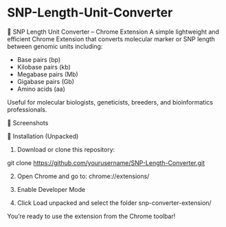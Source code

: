 # SNP-Length-Unit-Converter
🧬 SNP Length Unit Converter – Chrome Extension
A simple lightweight and efficient Chrome Extension that converts molecular marker or SNP length between genomic units including:

- Base pairs (bp) 
- Kilobase pairs (kb)
- Megabase pairs (Mb)
- Gigabase pairs (Gb)
- Amino acids (aa)

Useful for molecular biologists, geneticists, breeders, and bioinformatics professionals.

📸 Screenshots


🚀 Installation (Unpacked)

1. Download or clone this repository:

git clone https://github.com/yourusername/SNP-Length-Converter.git

2. Open Chrome and go to: chrome://extensions/

3. Enable Developer Mode

4. Click Load unpacked and select the folder snp-converter-extension/

You’re ready to use the extension from the Chrome toolbar!

